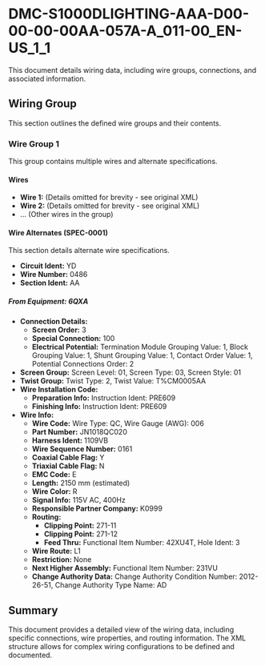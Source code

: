 # DMC-S1000DLIGHTING-AAA-D00-00-00-00AA-057A-A_011-00_EN-US_1_1

This document details wiring data, including wire groups, connections, and associated information.

## Wiring Group

This section outlines the defined wire groups and their contents.

### Wire Group 1

This group contains multiple wires and alternate specifications.

#### Wires

*   **Wire 1:** (Details omitted for brevity - see original XML)
*   **Wire 2:** (Details omitted for brevity - see original XML)
*   ... (Other wires in the group)

#### Wire Alternates (SPEC-0001)

This section details alternate wire specifications.

*   **Circuit Ident:** YD
*   **Wire Number:** 0486
*   **Section Ident:** AA

##### From Equipment: 6QXA

*   **Connection Details:**
    *   **Screen Order:** 3
    *   **Special Connection:** 100
    *   **Electrical Potential:** Termination Module Grouping Value: 1, Block Grouping Value: 1, Shunt Grouping Value: 1, Contact Order Value: 1, Potential Connections Order: 2
*   **Screen Group:** Screen Level: 01, Screen Type: 03, Screen Style: 01
*   **Twist Group:** Twist Type: 2, Twist Value: T%CM0005AA
*   **Wire Installation Code:**
    *   **Preparation Info:** Instruction Ident: PRE609
    *   **Finishing Info:** Instruction Ident: PRE609
*   **Wire Info:**
    *   **Wire Code:** Wire Type: QC, Wire Gauge (AWG): 006
    *   **Part Number:** JN1018QC020
    *   **Harness Ident:** 1109VB
    *   **Wire Sequence Number:** 0161
    *   **Coaxial Cable Flag:** Y
    *   **Triaxial Cable Flag:** N
    *   **EMC Code:** E
    *   **Length:** 2150 mm (estimated)
    *   **Wire Color:** R
    *   **Signal Info:** 115V AC, 400Hz
    *   **Responsible Partner Company:** K0999
    *   **Routing:**
        *   **Clipping Point:** 271-11
        *   **Clipping Point:** 271-12
        *   **Feed Thru:** Functional Item Number: 42XU4T, Hole Ident: 3
    *   **Wire Route:** L1
    *   **Restriction:** None
    *   **Next Higher Assembly:** Functional Item Number: 231VU
    *   **Change Authority Data:** Change Authority Condition Number: 2012-26-51, Change Authority Type Name: AD

## Summary

This document provides a detailed view of the wiring data, including specific connections, wire properties, and routing information. The XML structure allows for complex wiring configurations to be defined and documented.